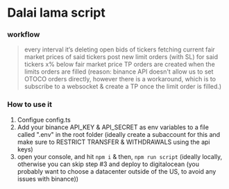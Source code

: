 # Dalai lama script

### workflow

> every interval it‘s deleting open bids of tickers
> fetching current fair market prices of said tickers
> post new limit orders (with SL) for said tickers x% below fair market price
> TP orders are created when the limits orders are filled (reason: binance API doesn't allow us to set OTOCO orders directly, however there is a workaround, which is to subscribe to a websocket & create a TP once the limit order is filled.)

### How to use it

1. Configue config.ts
2. Add your binance API_KEY & API_SECRET as env variables to a file called ".env" in the root folder (ideally create a subaccount for this and make sure to RESTRICT TRANSFER & WITHDRAWALS using the api keys)
3. open your console, and hit `npm i` & then, `npm run script` (ideally locally, otherwise you can skip step #3 and deploy to digitalocean (you probably want to choose a datacenter outside of the US, to avoid any issues with binance))

